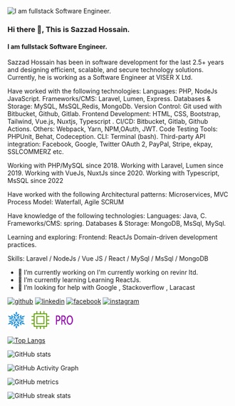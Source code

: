 ![I am fullstack Software Engineer.](https://scontent.fdac149-1.fna.fbcdn.net/v/t39.30808-6/296521938_5220446458071804_9127502867635368978_n.png?stp=dst-jpg&_nc_cat=101&ccb=1-7&_nc_sid=ab6a21&_nc_eui2=AeEhCGa3TMQ4di2Q7PjpVICbDqMXCQPyBWwOoxcJA_IFbNXwHDOJELu5bYv7yO2Bl3kD9vtUZjE1uNjmTYX_t9ya&_nc_ohc=ET9Up4H-kPIAX90sBl6&_nc_ht=scontent.fdac149-1.fna&oh=00_AT-3EnUUHO9gUTvxUR6zlXVvB6ha6T5sOobKmDjg1IOpwg&oe=62E842B2)

### Hi there 👋, This is Sazzad Hossain.
#### I am fullstack Software Engineer.

Sazzad Hossain has been in software development for the last 2.5+ years and designing efficient, scalable, and secure technology solutions. Currently, he is working as a Software Engineer at VISER X Ltd.

Have worked with the following technologies:
Languages:​ PHP, NodeJs JavaScript.
Frameworks/CMS: ​Laravel, Lumen, Express.
Databases & Storage:​ MySQL, MsSQL,Redis, MongoDb.
Version Control: ​Git used with Bitbucket, Github, Gitlab.
Frontend Development: ​HTML, CSS, Bootstrap, Tailwind, Vue.js, Nuxtjs, Typescript .
CI/CD: ​Bitbucket, Gitlab, Github Actions.
Others:​ Webpack, Yarn, NPM,OAuth, JWT.
Code Testing Tools: ​PHPUnit, Behat, Codeception.
CLI: Terminal (bash).
Third-party API integration​: Facebook, Google, Twitter OAuth 2, PayPal, Stripe, ekpay, SSLCOMMERZ etc.

Working with PHP/MySQL since 2018.
Working with Laravel, Lumen since 2019.
Working with VueJs, NuxtJs since 2020.
Working with Typescript, MsSQL since 2022

Have worked with the following
Architectural patterns: Microservices, MVC
Process Model: Waterfall, Agile SCRUM



Have knowledge of the following technologies:
Languages: ​Java, C.
Frameworks/CMS: ​spring.
Databases & Storage:​ MongoDB, MsSql, MySql.

Learning and exploring:
Frontend: ReactJs
Domain-driven development​ practices.

Skills: Laravel / NodeJs / Vue JS / React / MySql / MsSql / MongoDB

- 🔭 I’m currently working on I'm currently working on revinr ltd. 
- 🌱 I’m currently learning Learning ReactJs. 
- 🤔 I’m looking for help with Google , Stackoverflow , Laracast 


[<img src='https://cdn.jsdelivr.net/npm/simple-icons@3.0.1/icons/github.svg' alt='github' height='40'>](https://github.com/mdsazzad-hossain)  [<img src='https://cdn.jsdelivr.net/npm/simple-icons@3.0.1/icons/linkedin.svg' alt='linkedin' height='40'>](https://www.linkedin.com/in/https://www.linkedin.com/in/sazzad-hossain-sss//)  [<img src='https://cdn.jsdelivr.net/npm/simple-icons@3.0.1/icons/facebook.svg' alt='facebook' height='40'>](https://www.facebook.com/https://www.facebook.com/mdssojib/)  [<img src='https://cdn.jsdelivr.net/npm/simple-icons@3.0.1/icons/instagram.svg' alt='instagram' height='40'>](https://www.instagram.com/https://www.instagram.com/sss_ins_//)  

<a href='https://archiveprogram.github.com/'><img src='https://raw.githubusercontent.com/acervenky/animated-github-badges/master/assets/acbadge.gif' width='40' height='40'></a> <a href='https://docs.github.com/en/developers'><img src='https://raw.githubusercontent.com/acervenky/animated-github-badges/master/assets/devbadge.gif' width='40' height='40'></a> <a href='https://github.com/pricing'><img src='https://raw.githubusercontent.com/acervenky/animated-github-badges/master/assets/pro.gif' width='40' height='40'></a> 

[![Top Langs](https://github-readme-stats.vercel.app/api/top-langs/?username=mdsazzad-hossain)](https://github.com/anuraghazra/github-readme-stats)

![GitHub stats](https://github-readme-stats.vercel.app/api?username=mdsazzad-hossain&show_icons=true)  

![GitHub Activity Graph](https://activity-graph.herokuapp.com/graph?username=mdsazzad-hossain)  

![GitHub metrics](https://metrics.lecoq.io/mdsazzad-hossain)  

![GitHub streak stats](https://github-readme-streak-stats.herokuapp.com/?user=mdsazzad-hossain)  


